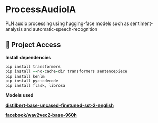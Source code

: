 # ProcessAudioIA
PLN audio processing using hugging-face models such as sentiment-analysis and automatic-speech-recognition

## 📁 Project Access
**Install dependencies**
```ruby
pip install transformers
pip install --no-cache-dir transformers sentencepiece
pip install kenlm
pip install pyctcdecode
pip install flask, librosa
```
**Models used**

[**distilbert-base-uncased-finetuned-sst-2-english**](https://huggingface.co/distilbert-base-uncased-finetuned-sst-2-english)

[**facebook/wav2vec2-base-960h**](https://huggingface.co/facebook/wav2vec2-base-960h)

